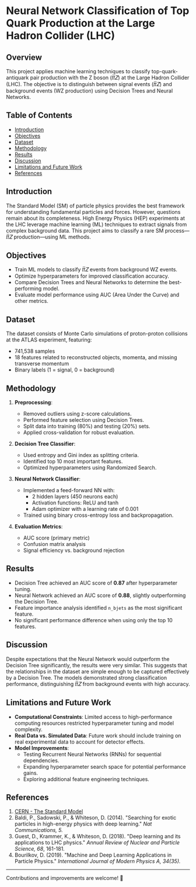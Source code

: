 # Neural Network Classification of Top Quark Production at the Large Hadron Collider (LHC)

## Overview
This project applies machine learning techniques to classify top-quark-antiquark pair production with the Z boson (𝑡𝑡̅𝑍) at the Large Hadron Collider (LHC). The objective is to distinguish between signal events (𝑡𝑡̅𝑍) and background events (WZ production) using Decision Trees and Neural Networks.

## Table of Contents
- [Introduction](#introduction)
- [Objectives](#objectives)
- [Dataset](#dataset)
- [Methodology](#methodology)
- [Results](#results)
- [Discussion](#discussion)
- [Limitations and Future Work](#limitations-and-future-work)
- [References](#references)

## Introduction
The Standard Model (SM) of particle physics provides the best framework for understanding fundamental particles and forces. However, questions remain about its completeness. High Energy Physics (HEP) experiments at the LHC leverage machine learning (ML) techniques to extract signals from complex background data. This project aims to classify a rare SM process—𝑡𝑡̅𝑍 production—using ML methods.

## Objectives
- Train ML models to classify 𝑡𝑡̅𝑍 events from background WZ events.
- Optimize hyperparameters for improved classification accuracy.
- Compare Decision Trees and Neural Networks to determine the best-performing model.
- Evaluate model performance using AUC (Area Under the Curve) and other metrics.

## Dataset
The dataset consists of Monte Carlo simulations of proton-proton collisions at the ATLAS experiment, featuring:
- 741,538 samples
- 18 features related to reconstructed objects, momenta, and missing transverse momentum
- Binary labels (1 = signal, 0 = background)

## Methodology
1. **Preprocessing**:
   - Removed outliers using z-score calculations.
   - Performed feature selection using Decision Trees.
   - Split data into training (80%) and testing (20%) sets.
   - Applied cross-validation for robust evaluation.

2. **Decision Tree Classifier**:
   - Used entropy and Gini index as splitting criteria.
   - Identified top 10 most important features.
   - Optimized hyperparameters using Randomized Search.

3. **Neural Network Classifier**:
   - Implemented a feed-forward NN with:
     - 2 hidden layers (450 neurons each)
     - Activation functions: ReLU and tanh
     - Adam optimizer with a learning rate of 0.001
   - Trained using binary cross-entropy loss and backpropagation.

4. **Evaluation Metrics**:
   - AUC score (primary metric)
   - Confusion matrix analysis
   - Signal efficiency vs. background rejection

## Results
- Decision Tree achieved an AUC score of **0.87** after hyperparameter tuning.
- Neural Network achieved an AUC score of **0.88**, slightly outperforming the Decision Tree.
- Feature importance analysis identified `n_bjets` as the most significant feature.
- No significant performance difference when using only the top 10 features.

## Discussion
Despite expectations that the Neural Network would outperform the Decision Tree significantly, the results were very similar. This suggests that the relationships in the dataset are simple enough to be captured effectively by a Decision Tree. The models demonstrated strong classification performance, distinguishing 𝑡𝑡̅𝑍 from background events with high accuracy.

## Limitations and Future Work
- **Computational Constraints**: Limited access to high-performance computing resources restricted hyperparameter tuning and model complexity.
- **Real Data vs. Simulated Data**: Future work should include training on real experimental data to account for detector effects.
- **Model Improvements**:
  - Testing Recurrent Neural Networks (RNNs) for sequential dependencies.
  - Expanding hyperparameter search space for potential performance gains.
  - Exploring additional feature engineering techniques.

## References
1. [CERN - The Standard Model](https://home.cern/science/physics/standard-model)
2. Baldi, P., Sadowski, P., & Whiteson, D. (2014). "Searching for exotic particles in high-energy physics with deep learning." *Nat Communications, 5.*
3. Guest, D., Krammer, K., & Whiteson, D. (2018). "Deep learning and its applications to LHC physics." *Annual Review of Nuclear and Particle Science, 68*, 161-181.
4. Bourilkov, D. (2019). "Machine and Deep Learning Applications in Particle Physics." *International Journal of Modern Physics A, 34(35).*

---
<!-- This repository contains:
- `notebooks/`: Jupyter notebooks for data processing and model training.
- `data/`: Processed datasets used for training and testing.
- `models/`: Saved models for Decision Trees and Neural Networks.
- `results/`: Performance metrics, plots, and model evaluation summaries. -->

Contributions and improvements are welcome! 🚀


